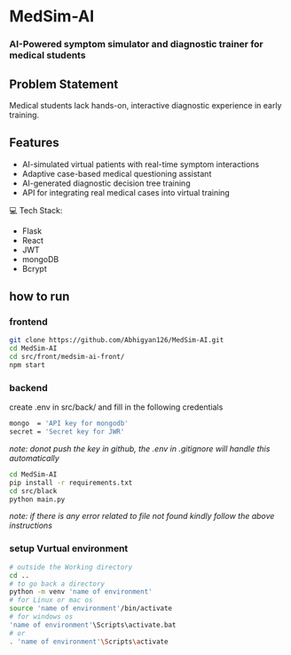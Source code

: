 # MedSim-AI
### AI-Powered symptom simulator and diagnostic trainer for medical students
## Problem Statement
Medical students lack hands-on, interactive diagnostic experience in early training.
## Features
* AI-simulated virtual patients with real-time symptom interactions
* Adaptive case-based medical questioning assistant
* AI-generated diagnostic decision tree training
* API for integrating real medical cases into virtual training<br>

💻 Tech Stack: 

- Flask
- React
- JWT
- mongoDB
- Bcrypt

## how to run 

### frontend

``` bash
git clone https://github.com/Abhigyan126/MedSim-AI.git
cd MedSim-AI
cd src/front/medsim-ai-front/
npm start
```

### backend

create .env in src/back/ and fill in the following credentials
```bash
mongo  = 'API key for mongodb'
secret = 'Secret key for JWR'
```
<i>note: donot push the key in github, the .env in .gitignore will handle this automatically</i>

``` bash
cd MedSim-AI
pip install -r requirements.txt
cd src/black
python main.py
```
<i>note: if there is any error related to file not found kindly follow the above instructions</i>

### setup Vurtual environment

```bash
# outside the Working directory
cd ..
# to go back a directory
python -m venv 'name of environment'
# for Linux or mac os
source 'name of environment'/bin/activate
# for windows os
'name of environment'\Scripts\activate.bat
# or
. 'name of environment'\Scripts\activate
```